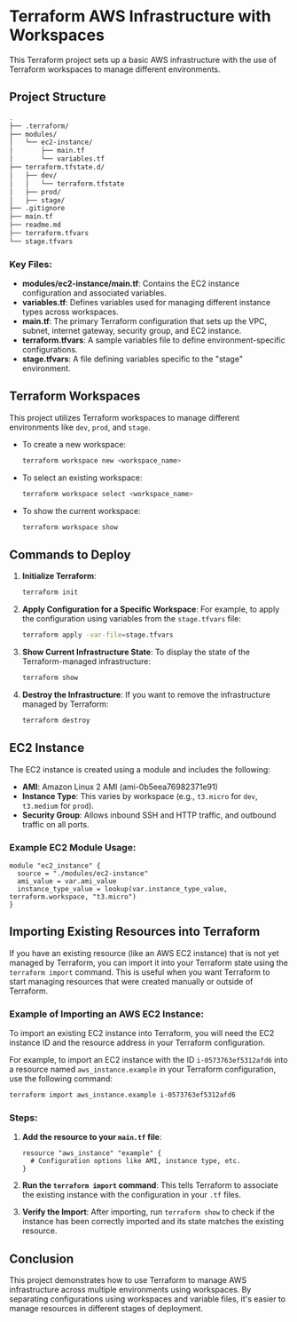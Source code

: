 
# Terraform AWS Infrastructure with Workspaces

This Terraform project sets up a basic AWS infrastructure with the use of Terraform workspaces to manage different environments.

## Project Structure

```bash
.
├── .terraform/
├── modules/
│   └── ec2-instance/
│       ├── main.tf
│       └── variables.tf
├── terraform.tfstate.d/
│   ├── dev/
│   │   └── terraform.tfstate
│   ├── prod/
│   ├── stage/
├── .gitignore
├── main.tf
├── readme.md
├── terraform.tfvars
└── stage.tfvars
```

### Key Files:
- **modules/ec2-instance/main.tf**: Contains the EC2 instance configuration and associated variables.
- **variables.tf**: Defines variables used for managing different instance types across workspaces.
- **main.tf**: The primary Terraform configuration that sets up the VPC, subnet, internet gateway, security group, and EC2 instance.
- **terraform.tfvars**: A sample variables file to define environment-specific configurations.
- **stage.tfvars**: A file defining variables specific to the "stage" environment.

## Terraform Workspaces

This project utilizes Terraform workspaces to manage different environments like `dev`, `prod`, and `stage`.

- To create a new workspace:
  ```bash
  terraform workspace new <workspace_name>
  ```

- To select an existing workspace:
  ```bash
  terraform workspace select <workspace_name>
  ```

- To show the current workspace:
  ```bash
  terraform workspace show
  ```

## Commands to Deploy

1. **Initialize Terraform**:
   ```bash
   terraform init
   ```

2. **Apply Configuration for a Specific Workspace**:
   For example, to apply the configuration using variables from the `stage.tfvars` file:
   ```bash
   terraform apply -var-file=stage.tfvars
   ```

3. **Show Current Infrastructure State**:
   To display the state of the Terraform-managed infrastructure:
   ```bash
   terraform show
   ```

4. **Destroy the Infrastructure**:
   If you want to remove the infrastructure managed by Terraform:
   ```bash
   terraform destroy
   ```

## EC2 Instance

The EC2 instance is created using a module and includes the following:
- **AMI**: Amazon Linux 2 AMI (ami-0b5eea76982371e91)
- **Instance Type**: This varies by workspace (e.g., `t3.micro` for `dev`, `t3.medium` for `prod`).
- **Security Group**: Allows inbound SSH and HTTP traffic, and outbound traffic on all ports.

### Example EC2 Module Usage:
```hcl
module "ec2_instance" {
  source = "./modules/ec2-instance"
  ami_value = var.ami_value
  instance_type_value = lookup(var.instance_type_value, terraform.workspace, "t3.micro")
}
```

## Importing Existing Resources into Terraform

If you have an existing resource (like an AWS EC2 instance) that is not yet managed by Terraform, you can import it into your Terraform state using the `terraform import` command. This is useful when you want Terraform to start managing resources that were created manually or outside of Terraform.

### Example of Importing an AWS EC2 Instance:
To import an existing EC2 instance into Terraform, you will need the EC2 instance ID and the resource address in your Terraform configuration. 

For example, to import an EC2 instance with the ID `i-0573763ef5312afd6` into a resource named `aws_instance.example` in your Terraform configuration, use the following command:

```bash
terraform import aws_instance.example i-0573763ef5312afd6
```

### Steps:
1. **Add the resource to your `main.tf` file**:
   ```hcl
   resource "aws_instance" "example" {
     # Configuration options like AMI, instance type, etc.
   }
   ```

2. **Run the `terraform import` command**:
   This tells Terraform to associate the existing instance with the configuration in your `.tf` files.

3. **Verify the Import**:
   After importing, run `terraform show` to check if the instance has been correctly imported and its state matches the existing resource.

## Conclusion

This project demonstrates how to use Terraform to manage AWS infrastructure across multiple environments using workspaces. By separating configurations using workspaces and variable files, it's easier to manage resources in different stages of deployment.
